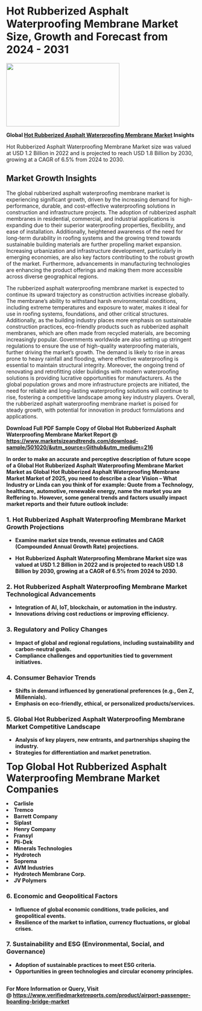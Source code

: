 <H1>Hot Rubberized Asphalt Waterproofing Membrane Market Size, Growth and Forecast from 2024 - 2031</H1><img class="aligncenter size-medium wp-image-584254" src="https://thirdeyenews.in/wp-content/uploads/2024/09/Global-Market-Research-300x168.jpeg" alt="" width="300" height="168" /><p><strong>Global&nbsp;<a href="https://www.marketsizeandtrends.com/download-sample/501020/&amp;utm_source=Github&utm_medium=216">Hot Rubberized Asphalt Waterproofing Membrane Market</a> Insights</strong></p><p>Hot Rubberized Asphalt Waterproofing Membrane Market size was valued at USD 1.2 Billion in 2022 and is projected to reach USD 1.8 Billion by 2030, growing at a CAGR of 6.5% from 2024 to 2030.</p><p><h2>Market Growth Insights</h2> <p>The global rubberized asphalt waterproofing membrane market is experiencing significant growth, driven by the increasing demand for high-performance, durable, and cost-effective waterproofing solutions in construction and infrastructure projects. The adoption of rubberized asphalt membranes in residential, commercial, and industrial applications is expanding due to their superior waterproofing properties, flexibility, and ease of installation. Additionally, heightened awareness of the need for long-term durability in roofing systems and the growing trend towards sustainable building materials are further propelling market expansion. Increasing urbanization and infrastructure development, particularly in emerging economies, are also key factors contributing to the robust growth of the market. Furthermore, advancements in manufacturing technologies are enhancing the product offerings and making them more accessible across diverse geographical regions.</p> <p><strong></strong></p> <p>The rubberized asphalt waterproofing membrane market is expected to continue its upward trajectory as construction activities increase globally. The membrane’s ability to withstand harsh environmental conditions, including extreme temperatures and exposure to water, makes it ideal for use in roofing systems, foundations, and other critical structures. Additionally, as the building industry places more emphasis on sustainable construction practices, eco-friendly products such as rubberized asphalt membranes, which are often made from recycled materials, are becoming increasingly popular. Governments worldwide are also setting up stringent regulations to ensure the use of high-quality waterproofing materials, further driving the market’s growth. The demand is likely to rise in areas prone to heavy rainfall and flooding, where effective waterproofing is essential to maintain structural integrity. Moreover, the ongoing trend of renovating and retrofitting older buildings with modern waterproofing solutions is providing lucrative opportunities for manufacturers. As the global population grows and more infrastructure projects are initiated, the need for reliable and long-lasting waterproofing solutions will continue to rise, fostering a competitive landscape among key industry players. Overall, the rubberized asphalt waterproofing membrane market is poised for steady growth, with potential for innovation in product formulations and applications. <p><strong></p><p><span class=""><strong>Download Full PDF Sample Copy of Global Hot Rubberized Asphalt Waterproofing Membrane Market Report</strong> @ <a href="https://www.marketsizeandtrends.com/download-sample/501020/&amp;utm_source=Github&utm_medium=216" target="_blank">https://www.marketsizeandtrends.com/download-sample/501020/&amp;utm_source=Github&utm_medium=216</a></span></p><p>In order to make an accurate and perceptive description of future scope of a Global&nbsp;Hot Rubberized Asphalt Waterproofing Membrane Market Market as Global&nbsp;Hot Rubberized Asphalt Waterproofing Membrane Market Market of 2025, you need to describe a clear Vision &ndash; What Industry or Linda can you think of for example: Quote from a Technology, healthcare, automotive, renewable energy, name the market you are Reffering to. However, some general trends and factors usually impact market reports and their future outlook include:</p><h3>1.&nbsp;<strong>Hot Rubberized Asphalt Waterproofing Membrane Market Growth Projections</strong></h3><ul><li>Examine market size trends, revenue estimates and CAGR (Compounded Annual Growth Rate) projections.</li><li><p>Hot Rubberized Asphalt Waterproofing Membrane Market size was valued at USD 1.2 Billion in 2022 and is projected to reach USD 1.8 Billion by 2030, growing at a CAGR of 6.5% from 2024 to 2030.</p></li></ul><h3>2.&nbsp;<strong>Hot Rubberized Asphalt Waterproofing Membrane Market Technological Advancements</strong></h3><ul><li>Integration of AI, IoT, blockchain, or automation in the industry.</li><li>Innovations driving cost reductions or improving efficiency.</li></ul><h3>3.&nbsp;<strong>Regulatory and Policy Changes</strong></h3><ul><li>Impact of global and regional regulations, including sustainability and carbon-neutral goals.</li><li>Compliance challenges and opportunities tied to government initiatives.</li></ul><h3>4.&nbsp;<strong>Consumer Behavior Trends</strong></h3><ul><li>Shifts in demand influenced by generational preferences (e.g., Gen Z, Millennials).</li><li>Emphasis on eco-friendly, ethical, or personalized products/services.</li></ul><h3>5.&nbsp;<strong>Global Hot Rubberized Asphalt Waterproofing Membrane Market Competitive Landscape</strong></h3><ul><li>Analysis of key players, new entrants, and partnerships shaping the industry.</li><li>Strategies for differentiation and market penetration.</li></ul><p data-pm-slice="1 1 []"><span style="color: inherit; font-family: inherit; font-size: 25px;">Top Global Hot Rubberized Asphalt Waterproofing Membrane Market Companies</span></p><div class="" data-test-id=""><p><li>Carlisle</li><li> Tremco</li><li> Barrett Company</li><li> Siplast</li><li> Henry Company</li><li> Fransyl</li><li> Pli-Dek</li><li> Minerals Technologies</li><li> Hydrotech</li><li> Soprema</li><li> AVM Industries</li><li> Hydrotech Membrane Corp.</li><li> JV Polymers</li></p></div><h3>6.&nbsp;<strong>Economic and Geopolitical Factors</strong></h3><ul><li>Influence of global economic conditions, trade policies, and geopolitical events.</li><li>Resilience of the market to inflation, currency fluctuations, or global crises.</li></ul><h3>7.&nbsp;<strong>Sustainability and ESG (Environmental, Social, and Governance)</strong></h3><ul><li>Adoption of sustainable practices to meet ESG criteria.</li><li>Opportunities in green technologies and circular economy principles.</li></ul><h2><strong style="font-size: 14px;">For More Information or Query, Visit @&nbsp;</strong><a style="background-color: #ffffff; font-size: 14px;" href="https://www.marketsizeandtrends.com/report/hot-rubberized-asphalt-waterproofing-membrane-market/" target="_blank">https://www.verifiedmarketreports.com/product/airport-passenger-boarding-bridge-market</a></h2>
